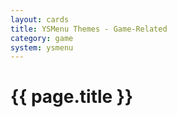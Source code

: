 ```yaml
---
layout: cards
title: YSMenu Themes - Game-Related
category: game
system: ysmenu
---
```


# {{ page.title }}